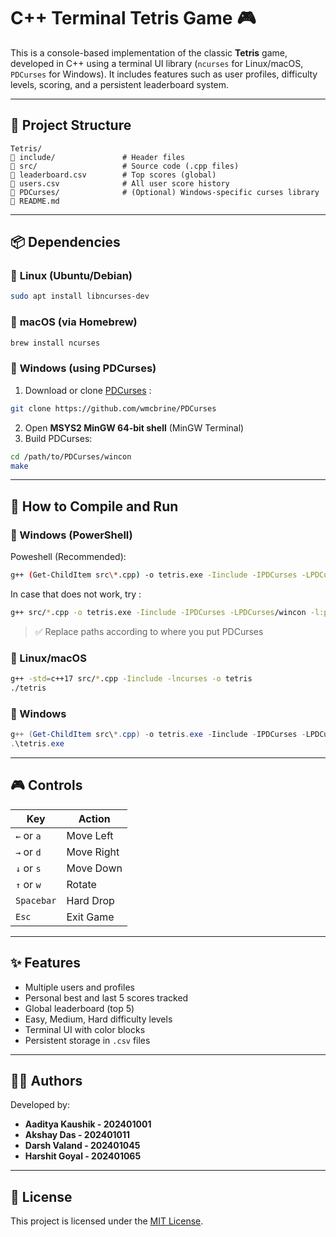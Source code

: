 # C++ Terminal Tetris Game 🎮

This is a console-based implementation of the classic **Tetris** game, developed in C++ using a terminal UI library (`ncurses` for Linux/macOS, `PDCurses` for Windows). It includes features such as user profiles, difficulty levels, scoring, and a persistent leaderboard system.

---

## 📂 Project Structure

```
Tetris/
🔹️ include/               # Header files
🔹️ src/                   # Source code (.cpp files)
🔹️ leaderboard.csv        # Top scores (global)
🔹️ users.csv              # All user score history
🔹️ PDCurses/              # (Optional) Windows-specific curses library
🔹️ README.md
```

---

## 📦 Dependencies

### 🐧 **Linux (Ubuntu/Debian)**

```bash
sudo apt install libncurses-dev
```

### 🍕 **macOS (via Homebrew)**

```bash
brew install ncurses
```

### 🫠 **Windows (using PDCurses)**

1. Download or clone [PDCurses](https://github.com/wmcbrine/PDCurses) :
   
```bash
git clone https://github.com/wmcbrine/PDCurses
```
2. Open **MSYS2 MinGW 64-bit shell** (MinGW Terminal)
3. Build PDCurses:

```bash
cd /path/to/PDCurses/wincon
make
```

---

## 🚀 How to Compile and Run


### 🫠 Windows (PowerShell)

Poweshell (Recommended):

```bash
g++ (Get-ChildItem src\*.cpp) -o tetris.exe -Iinclude -IPDCurses -LPDCurses\wincon -l:pdcurses.a
```
In case that does not work, try :

```bash
g++ src/*.cpp -o tetris.exe -Iinclude -IPDCurses -LPDCurses/wincon -l:pdcurses.a
```

> ✅ Replace paths according to where you put PDCurses


### 🐧 Linux/macOS

```bash
g++ -std=c++17 src/*.cpp -Iinclude -lncurses -o tetris
./tetris
```

### 🫠 Windows 

```powershell
g++ (Get-ChildItem src\*.cpp) -o tetris.exe -Iinclude -IPDCurses -LPDCurses\wincon -l:pdcurses.a
.\tetris.exe
```

---

## 🎮 Controls

| Key         | Action        |
|-------------|---------------|
| `←` or `a`  | Move Left     |
| `→` or `d`  | Move Right    |
| `↓` or `s`  | Move Down     |
| `↑` or `w`  | Rotate        |
| `Spacebar`  | Hard Drop     |
| `Esc`       | Exit Game     |

---

## ✨ Features

- Multiple users and profiles
- Personal best and last 5 scores tracked
- Global leaderboard (top 5)
- Easy, Medium, Hard difficulty levels
- Terminal UI with color blocks
- Persistent storage in `.csv` files

---

## 👨‍💻 Authors

Developed by:

- **Aaditya Kaushik - 202401001**  
- **Akshay Das - 202401011**  
- **Darsh Valand - 202401045**  
- **Harshit Goyal - 202401065**

---

## 📄 License

This project is licensed under the [MIT License](LICENSE).

